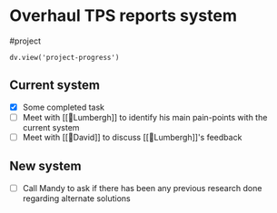 # Overhaul TPS reports system
#project 
```dataviewjs
dv.view('project-progress')
```

## Current system
- [x] Some completed task
- [ ] Meet with [[👤Lumbergh]] to identify his main pain-points with the current system
- [ ] Meet with [[👤David]] to discuss [[👤Lumbergh]]'s feedback

## New system
- [ ] Call Mandy to ask if there has been any previous research done regarding alternate solutions